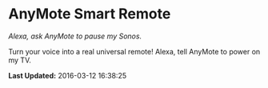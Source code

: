 # AnyMote Smart Remote
*Alexa, ask AnyMote to pause my Sonos.*

Turn your voice into a real universal remote! Alexa, tell AnyMote to power on my TV.

**Last Updated:** 2016-03-12 16:38:25